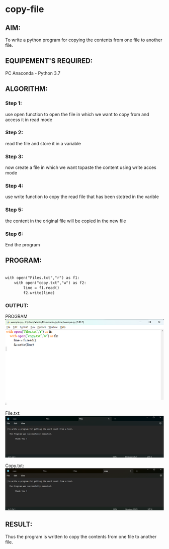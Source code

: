 # copy-file
## AIM:
To write a python program for copying the contents from one file to another file.
## EQUIPEMENT'S REQUIRED: 
PC
Anaconda - Python 3.7
## ALGORITHM: 
### Step 1:
use open function to open the file in which we want to copy from and access it in read mode
### Step 2: 
 read the file and store it in a variable
### Step 3: 
now create a file in which we want topaste the content using write acces mode
### Step 4:  
use write function to copy the read file that has been stotred in the varible
### Step 5: 
the content in the original file will be copied in the new file
### Step 6: 
End the program
## PROGRAM:
```

with open("Files.txt","r") as f1:
    with open("copy.txt","w") as f2:
        line = f1.read()
        f2.write(line)
```



### OUTPUT:
PROGRAM
![Alt text](output1.png):

File.txt:
![Alt text](output2.png)

Copy.txt:
![Alt text](output3.png)


## RESULT:
Thus the program is written to copy the contents from one file to another file.